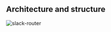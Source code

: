 ## Architecture and structure
![slack-router](https://user-images.githubusercontent.com/12103383/84057200-f6620000-a9d4-11ea-9b74-fd4ecd9eb27b.png)

